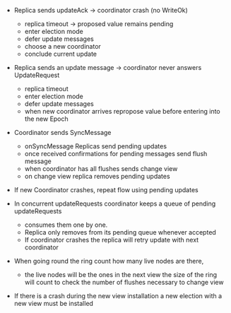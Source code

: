 * Replica sends updateAck -> coordinator crash (no WriteOk)
    * replica timeout -> proposed value remains pending
    * enter election mode
    * defer update messages
    * choose a new coordinator
    * conclude current update

* Replica sends an update message -> coordinator never answers UpdateRequest 
    * replica timeout
    * enter election mode
    * defer update messages
    * when new coordinator arrives repropose value before entering into the new Epoch

* Coordinator sends SyncMessage 
  * onSyncMessage Replicas send pending updates 
  * once received confirmations for pending messages send flush message
  * when coordinator has all flushes sends change view
  * on change view replica removes pending updates

* If new Coordinator crashes, repeat flow using pending updates

* In concurrent updateRequests
coordinator keeps a queue of pending updateRequests
    * consumes them one by one. 
    * Replica only removes from its pending queue whenever accepted
    * If coordinator crashes the replica will retry update with next coordinator


* When going round the ring count how many live nodes are there, 
  *  the live nodes will be the ones in the next view
the size of the ring will count to check the number of flushes necessary to change view


* If there is a crash during the new view installation a new election with a new view must be installed

